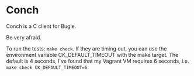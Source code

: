 # Conch

Conch is a C client for Bugle.

Be very afraid.

To run the tests: `make check`. If they are timing out, you can use the environment variable CK_DEFAULT_TIMEOUT with the make target. The default is 4 seconds, I've found that my Vagrant VM requires 6 seconds, i.e. `make check CK_DEFAULT_TIMEOUT=6`.
